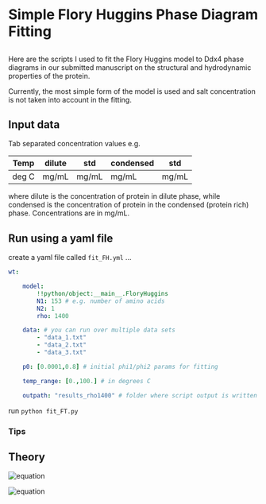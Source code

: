# Simple Flory Huggins Phase Diagram Fitting
##
Here are the scripts I used to fit the Flory Huggins model to Ddx4 phase diagrams in our submitted manuscript on the structural and hydrodynamic properties of the protein.

Currently, the most simple form of the model is used and salt concentration is not taken into account in the fitting.

## Input data
Tab separated concentration values e.g.

|  Temp  |  dilute  |  std  |  condensed  |  std  |
|--------|----------|-------|-------------|-------|
| deg C  | mg/mL    | mg/mL |  mg/mL      | mg/mL |

where dilute is the concentration of protein in dilute phase, while condensed is the concentration of protein in the condensed (protein rich) phase. Concentrations are in mg/mL.

## Run using a yaml file

create a yaml file called `fit_FH.yml` ...

```yaml
wt:

    model:
        !!python/object:__main__.FloryHuggins
        N1: 153 # e.g. number of amino acids
        N2: 1
        rho: 1400

    data: # you can run over multiple data sets
        - "data_1.txt"
        - "data_2.txt"
        - "data_3.txt"

    p0: [0.0001,0.8] # initial phi1/phi2 params for fitting

    temp_range: [0.,100.] # in degrees C

    outpath: "results_rho1400" # folder where script output is written

```

run `python fit_FT.py`

### Tips



## Theory
![equation](https://latex.codecogs.com/gif.latex?\frac{\Delta&space;F_{mix}}{kT}&space;=&space;\frac{\phi}{N_1}&space;ln&space;\phi&space;&plus;&space;\frac{(1-\phi)}{N_2}&space;ln&space;(1-\phi)&space;&plus;&space;\chi&space;\phi&space;(1-\phi))

![equation](https://latex.codecogs.com/gif.latex?\left(&space;\frac{&space;\partial&space;\Delta&space;F_{mix}&space;}{&space;\partial&space;\phi&space;}&space;\right)&space;_{\phi=\phi'}&space;=&space;\left(&space;\frac{&space;\partial&space;\Delta&space;F_{mix}&space;}{&space;\partial&space;\phi&space;}&space;\right)&space;_{\phi=\phi''})
